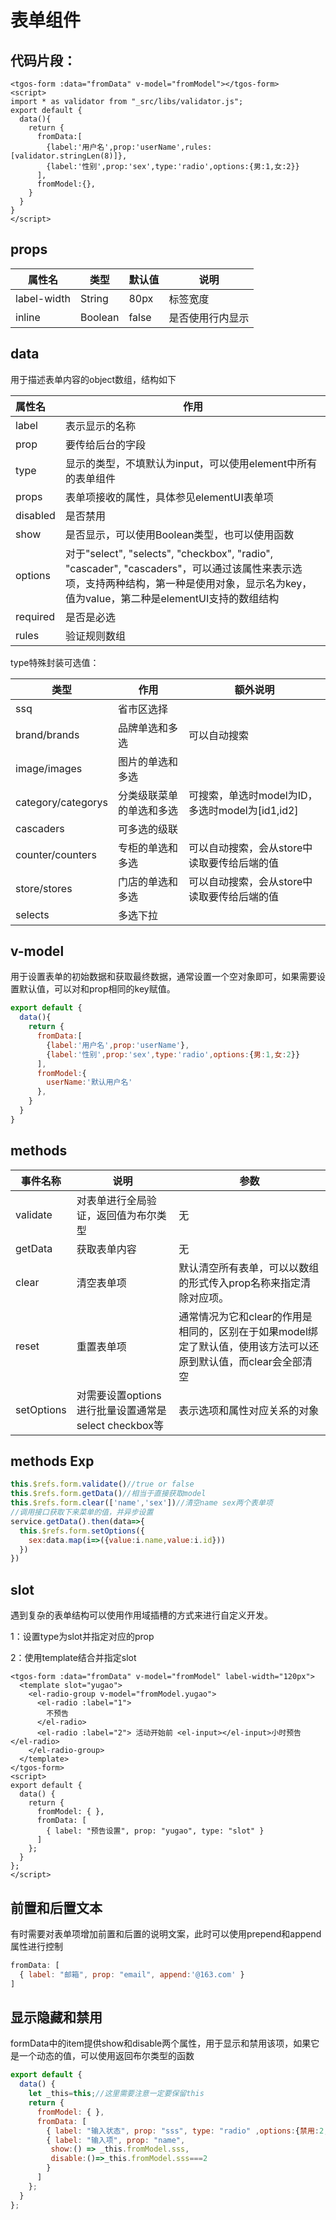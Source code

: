 # 表单组件

## 代码片段：

```vue
<tgos-form :data="fromData" v-model="fromModel"></tgos-form>
<script>
import * as validator from "_src/libs/validator.js";
export default {
  data(){
    return {
      fromData:[
        {label:'用户名',prop:'userName',rules:[validator.stringLen(8)]},
        {label:'性别',prop:'sex',type:'radio',options:{男:1,女:2}}
      ],
      fromModel:{},
    }
  }
}
</script>
```

## props

| 属性名      | 类型    | 默认值 | 说明             |
| ----------- | ------- | ------ | ---------------- |
| label-width | String  | 80px   | 标签宽度         |
| inline      | Boolean | false  | 是否使用行内显示 |

## data

用于描述表单内容的object数组，结构如下

| 属性名   | 作用                                                         |
| :------- | ------------------------------------------------------------ |
| label    | 表示显示的名称                                               |
| prop     | 要传给后台的字段                                             |
| type     | 显示的类型，不填默认为input，可以使用element中所有的表单组件 |
| props    | 表单项接收的属性，具体参见elementUI表单项                    |
| disabled | 是否禁用                                                     |
| show     | 是否显示，可以使用Boolean类型，也可以使用函数                |
| options  | 对于"select", "selects", "checkbox", "radio", "cascader", "cascaders"，可以通过该属性来表示选项，支持两种结构，第一种是使用对象，显示名为key，值为value，第二种是elementUI支持的数组结构 |
| required | 是否是必选                                                   |
| rules    | 验证规则数组                                                 |

type特殊封装可选值：

| 类型               | 作用                     | 额外说明                                        |
| ------------------ | ------------------------ | ----------------------------------------------- |
| ssq                | 省市区选择               |                                                 |
| brand/brands       | 品牌单选和多选           | 可以自动搜索                                    |
| image/images       | 图片的单选和多选         |                                                 |
| category/categorys | 分类级联菜单的单选和多选 | 可搜索，单选时model为ID，多选时model为[id1,id2] |
| cascaders          | 可多选的级联             |                                                 |
| counter/counters   | 专柜的单选和多选         | 可以自动搜索，会从store中读取要传给后端的值     |
| store/stores       | 门店的单选和多选         | 可以自动搜索，会从store中读取要传给后端的值     |
| selects            | 多选下拉                 |                                                 |

## v-model

用于设置表单的初始数据和获取最终数据，通常设置一个空对象即可，如果需要设置默认值，可以对和prop相同的key赋值。

```javascript
export default {
  data(){
    return {
      fromData:[
        {label:'用户名',prop:'userName'},
        {label:'性别',prop:'sex',type:'radio',options:{男:1,女:2}}
      ],
      fromModel:{
        userName:'默认用户名'
      },
    }
  }
}
```

## methods

| 事件名称   | 说明                                                 | 参数                                                         |
| ---------- | ---------------------------------------------------- | ------------------------------------------------------------ |
| validate   | 对表单进行全局验证，返回值为布尔类型                 | 无                                                           |
| getData    | 获取表单内容                                         | 无                                                           |
| clear      | 清空表单项                                           | 默认清空所有表单，可以以数组的形式传入prop名称来指定清除对应项。 |
| reset      | 重置表单项                                           | 通常情况为它和clear的作用是相同的，区别在于如果model绑定了默认值，使用该方法可以还原到默认值，而clear会全部清空 |
| setOptions | 对需要设置options进行批量设置通常是select checkbox等 | 表示选项和属性对应关系的对象                                 |

## methods Exp

```javascript
this.$refs.form.validate()//true or false
this.$refs.form.getData()//相当于直接获取model
this.$refs.form.clear(['name','sex'])//清空name sex两个表单项
//调用接口获取下来菜单的值，并异步设置
service.getData().then(data=>{
  this.$refs.form.setOptions({
    sex:data.map(i=>({value:i.name,value:i.id}))
  }) 
})
```

## slot

遇到复杂的表单结构可以使用作用域插槽的方式来进行自定义开发。

1：设置type为slot并指定对应的prop

2：使用template结合并指定slot

```vue
<tgos-form :data="fromData" v-model="fromModel" label-width="120px">
  <template slot="yugao">
    <el-radio-group v-model="fromModel.yugao">
      <el-radio :label="1">
        不预告
      </el-radio>
      <el-radio :label="2"> 活动开始前 <el-input></el-input>小时预告 </el-radio>
    </el-radio-group>
  </template>
</tgos-form>
<script>
export default {
  data() {
    return {
      fromModel: { },
      fromData: [
        { label: "预告设置", prop: "yugao", type: "slot" }
      ]
    };
  }
};
</script>
```

## 前置和后置文本

有时需要对表单项增加前置和后置的说明文案，此时可以使用prepend和append属性进行控制

```javascript
fromData: [
  { label: "邮箱", prop: "email", append:'@163.com' }
]
```

## 显示隐藏和禁用

formData中的item提供show和disable两个属性，用于显示和禁用该项，如果它是一个动态的值，可以使用返回布尔类型的函数

```javascript
export default {
  data() {
    let _this=this;//这里需要注意一定要保留this
    return {
      fromModel: { },
      fromData: [
        { label: "输入状态", prop: "sss", type: "radio" ,options:{禁用:2,显示:1,隐藏:0} },
        { label: "输入项", prop: "name", 
         show:() => _this.fromModel.sss,
         disable:()=>_this.fromModel.sss===2
        }
      ]
    };
  }
};
```
